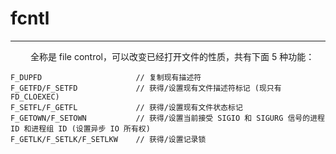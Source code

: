 # fcntl
***

&emsp;&emsp;
全称是 file control，可以改变已经打开文件的性质，共有下面 5 种功能：

    F_DUPFD                     // 复制现有描述符
    F_GETFD/F_SETFD             // 获得/设置现有文件描述符标记 (现只有 FD_CLOEXEC)
    F_SETFL/F_GETFL             // 获得/设置现有文件状态标记
    F_GETOWN/F_SETOWN           // 获得/设置当前接受 SIGIO 和 SIGURG 信号的进程 ID 和进程组 ID (设置异步 IO 所有权)
    F_GETLK/F_SETLK/F_SETLKW    // 获得/设置记录锁